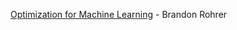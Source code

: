 [Optimization for Machine Learning](https://end-to-end-machine-learning.teachable.com/p/building-blocks-how-optimization-works) - Brandon Rohrer
